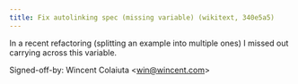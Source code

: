 ```yaml
---
title: Fix autolinking spec (missing variable) (wikitext, 340e5a5)
---
```


In a recent refactoring (splitting an example into multiple ones) I missed out carrying across this variable.

Signed-off-by: Wincent Colaiuta &lt;win@wincent.com&gt;
